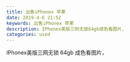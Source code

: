 ```yaml
---
title: 出售iPhonex 苹果
date: 2019-4-6 21:52
keywords: 出售iPhonex 苹果
description: IPhonex美版三网无锁64gb成色看图片，
categories: used
---
```

<td class="t_f" id="postmessage_3416184">

IPhonex美版三网无锁 64gb 成色看图片，<br/>
<img alt="" border="0" class="zoom" data-cf-modified-bc95dde1322c6bc13e37ad89-="" file="http://www.flw.ph/data/appbyme/upload/image/201904/06/kVEyzSMYAH84.jpg" id="aimg_q1eJ5" lazyloadthumb="1" onclick="" onmouseover="" src="http://www.flw.ph/data/appbyme/upload/image/201904/06/kVEyzSMYAH84.jpg"/><br/>
<br/>
<img alt="" border="0" class="zoom" data-cf-modified-bc95dde1322c6bc13e37ad89-="" file="http://www.flw.ph/data/appbyme/upload/image/201904/06/KnVEj7sFJLjM.jpg" id="aimg_XpalU" lazyloadthumb="1" onclick="" onmouseover="" src="http://www.flw.ph/data/appbyme/upload/image/201904/06/KnVEj7sFJLjM.jpg"/><br/>
<br/>
<img alt="" border="0" class="zoom" data-cf-modified-bc95dde1322c6bc13e37ad89-="" file="http://www.flw.ph/data/appbyme/upload/image/201904/06/rgIDIqXsBoe6.jpg" id="aimg_V0mvp" lazyloadthumb="1" onclick="" onmouseover="" src="http://www.flw.ph/data/appbyme/upload/image/201904/06/rgIDIqXsBoe6.jpg"/><br/>
<br/>
<img alt="" border="0" class="zoom" data-cf-modified-bc95dde1322c6bc13e37ad89-="" file="http://www.flw.ph/data/appbyme/upload/image/201904/06/dxb4m22vnNMA.jpg" id="aimg_sUd49" lazyloadthumb="1" onclick="" onmouseover="" src="http://www.flw.ph/data/appbyme/upload/image/201904/06/dxb4m22vnNMA.jpg"/><br/>
<br/>
</td>
